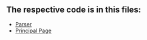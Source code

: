 ## The respective code is in this files:
- [Parser](../app_feup/lib/controller/parsers/parser_academic_pathway.dart)
- [Principal Page](../app_feup/lib/view/Pages/academic_pathway_access.dart)